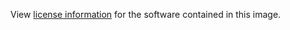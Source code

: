 View [license information](www.lightstreamer.com/latest/mqtt.cool/MQTT.Cool%20Community%20SLA%20201708.pdf) for the software contained in this image.
